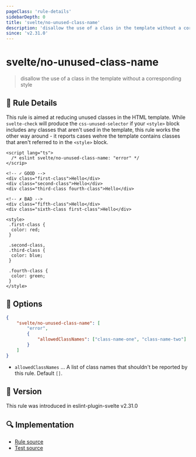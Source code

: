 ```yaml
---
pageClass: 'rule-details'
sidebarDepth: 0
title: 'svelte/no-unused-class-name'
description: 'disallow the use of a class in the template without a corresponding style'
since: 'v2.31.0'
---
```


# svelte/no-unused-class-name

> disallow the use of a class in the template without a corresponding style

## :book: Rule Details

This rule is aimed at reducing unused classes in the HTML template. While `svelte-check` will produce the `css-unused-selector` if your `<style>` block includes any classes that aren't used in the template, this rule works the other way around - it reports cases wehre the template contains classes that aren't referred to in the `<style>` block.

<ESLintCodeBlock>

<!--eslint-skip-->

```svelte
<script lang="ts">
  /* eslint svelte/no-unused-class-name: "error" */
</scrip>

<!-- ✓ GOOD -->
<div class="first-class">Hello</div>
<div class="second-class">Hello</div>
<div class="third-class fourth-class">Hello</div>

<!-- ✗ BAD -->
<div class="fifth-class">Hello</div>
<div class="sixth-class first-class">Hello</div>

<style>
 .first-class {
  color: red;
 }

 .second-class,
 .third-class {
  color: blue;
 }

 .fourth-class {
  color: green;
 }
</style>
```

</ESLintCodeBlock>

## :wrench: Options

```json
{
	"svelte/no-unused-class-name": [
		"error",
		{
			"allowedClassNames": ["class-name-one", "class-name-two"]
		}
	]
}
```

- `allowedClassNames` ... A list of class names that shouldn't be reported by this rule. Default `[]`.

## :rocket: Version

This rule was introduced in eslint-plugin-svelte v2.31.0

## :mag: Implementation

- [Rule source](https://github.com/sveltejs/eslint-plugin-svelte/blob/main/src/rules/no-unused-class-name.ts)
- [Test source](https://github.com/sveltejs/eslint-plugin-svelte/blob/main/tests/src/rules/no-unused-class-name.ts)
